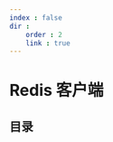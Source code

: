 ```yaml
---
index : false
dir :
    order : 2
    link : true
---
```


# Redis 客户端

## 目录

<Catalog  hideHeading='false'/>